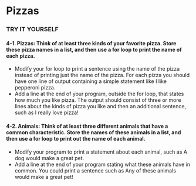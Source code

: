 # Pizzas
### TRY IT YOURSELF
#### 4-1. Pizzas: Think of at least three kinds of your favorite pizza. Store these pizza names in a list, and then use a for loop to print the name of each pizza.

* Modify your for loop to print a sentence using the name of the pizza instead of printing just the name of the pizza. For each pizza you should have one line of output containing a simple statement like I like pepperoni pizza.
* Add a line at the end of your program, outside the for loop, that states how much you like pizza. The output should consist of three or more lines about the kinds of pizza you like and then an additional sentence, such as I really love pizza!
#### 4-2. Animals: Think of at least three different animals that have a common characteristic. Store the names of these animals in a list, and then use a for loop to print out the name of each animal.
* Modify your program to print a statement about each animal, such as A dog would make a great pet.
* Add a line at the end of your program stating what these animals have in common. You could print a sentence such as Any of these animals would make a great pet!

